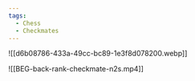 ```yaml
---
tags:
  - Chess
  - Checkmates
---
```

![[d6b08786-433a-49cc-bc89-1e3f8d078200.webp]]

![[BEG-back-rank-checkmate-n2s.mp4]]